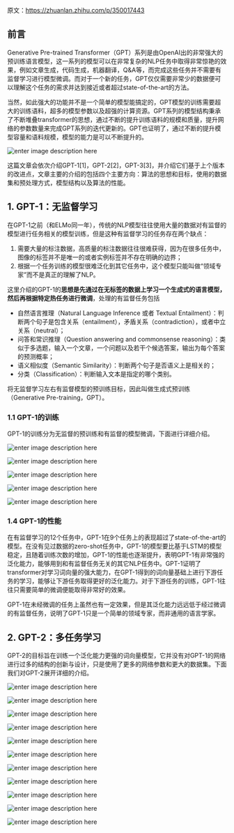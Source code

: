 原文：https://zhuanlan.zhihu.com/p/350017443

## 前言

Generative Pre-trained Transformer（GPT）系列是由OpenAI出的非常强大的预训练语言模型，这一系列的模型可以在非常复杂的NLP任务中取得非常惊艳的效果，例如文章生成，代码生成，机器翻译，Q&A等，而完成这些任务并不需要有监督学习进行模型微调。而对于一个新的任务，GPT仅仅需要非常少的数据便可以理解这个任务的需求并达到接近或者超过state-of-the-art的方法。

当然，如此强大的功能并不是一个简单的模型能搞定的，GPT模型的训练需要超大的训练语料，超多的模型参数以及超强的计算资源。GPT系列的模型结构秉承了不断堆叠transformer的思想，通过不断的提升训练语料的规模和质量，提升网络的参数数量来完成GPT系列的迭代更新的。GPT也证明了，通过不断的提升模型容量和语料规模，模型的能力是可以不断提升的。

![enter image description here](https://github.com/xiaohuidu/AI/blob/master/images/201.png)


这篇文章会依次介绍GPT-1[1]，GPT-2[2]，GPT-3[3]，并介绍它们基于上个版本的改进点，文章主要的介绍的包括四个主要方向：算法的思想和目标，使用的数据集和预处理方式，模型结构以及算法的性能。

## 1. GPT-1：无监督学习

在GPT-1之前（和ELMo同一年），传统的NLP模型往往使用大量的数据对有监督的模型进行任务相关的模型训练，但是这种有监督学习的任务存在两个缺点：

1.  需要大量的标注数据，高质量的标注数据往往很难获得，因为在很多任务中，图像的标签并不是唯一的或者实例标签并不存在明确的边界；
2.  根据一个任务训练的模型很难泛化到其它任务中，这个模型只能叫做“领域专家”而不是真正的理解了NLP。

这里介绍的GPT-1的**思想是先通过在无标签的数据上学习一个生成式的语言模型，然后再根据特定热任务进行微调**，处理的有监督任务包括

-   自然语言推理（Natural Language Inference 或者 Textual Entailment）：判断两个句子是包含关系（entailment），矛盾关系（contradiction），或者中立关系（neutral）；
-   问答和常识推理（Question answering and commonsense reasoning）：类似于多选题，输入一个文章，一个问题以及若干个候选答案，输出为每个答案的预测概率；
-   语义相似度（Semantic Similarity）：判断两个句子是否语义上是相关的；
-   分类（Classification）：判断输入文本是指定的哪个类别。

将无监督学习左右有监督模型的预训练目标，因此叫做生成式预训练（Generative Pre-training，GPT）。

### 1.1 GPT-1的训练

GPT-1的训练分为无监督的预训练和有监督的模型微调，下面进行详细介绍。

![enter image description here](https://github.com/xiaohuidu/AI/blob/master/images/202.png)

![enter image description here](https://github.com/xiaohuidu/AI/blob/master/images/203.png)

![enter image description here](https://github.com/xiaohuidu/AI/blob/master/images/204.png)

![enter image description here](https://github.com/xiaohuidu/AI/blob/master/images/205.png)

![enter image description here](https://github.com/xiaohuidu/AI/blob/master/images/206.png)


### 1.4 GPT-1的性能

在有监督学习的12个任务中，GPT-1在9个任务上的表现超过了state-of-the-art的模型。在没有见过数据的zero-shot任务中，GPT-1的模型要比基于LSTM的模型稳定，且随着训练次数的增加，GPT-1的性能也逐渐提升，表明GPT-1有非常强的泛化能力，能够用到和有监督任务无关的其它NLP任务中。GPT-1证明了transformer对学习词向量的强大能力，在GPT-1得到的词向量基础上进行下游任务的学习，能够让下游任务取得更好的泛化能力。对于下游任务的训练，GPT-1往往只需要简单的微调便能取得非常好的效果。

GPT-1在未经微调的任务上虽然也有一定效果，但是其泛化能力远远低于经过微调的有监督任务，说明了GPT-1只是一个简单的领域专家，而非通用的语言学家。

## 2. GPT-2：多任务学习

GPT-2的目标旨在训练一个泛化能力更强的词向量模型，它并没有对GPT-1的网络进行过多的结构的创新与设计，只是使用了更多的网络参数和更大的数据集。下面我们对GPT-2展开详细的介绍。

![enter image description here](https://github.com/xiaohuidu/AI/blob/master/images/207.png)

![enter image description here](https://github.com/xiaohuidu/AI/blob/master/images/208.png)

![enter image description here](https://github.com/xiaohuidu/AI/blob/master/images/209.png)

![enter image description here](https://github.com/xiaohuidu/AI/blob/master/images/210.png)

![enter image description here](https://github.com/xiaohuidu/AI/blob/master/images/211.png)

![enter image description here](https://github.com/xiaohuidu/AI/blob/master/images/212.png)

![enter image description here](https://github.com/xiaohuidu/AI/blob/master/images/213.png)

![enter image description here](https://github.com/xiaohuidu/AI/blob/master/images/214.jpg)

![enter image description here](https://github.com/xiaohuidu/AI/blob/master/images/215.png)

![enter image description here](https://github.com/xiaohuidu/AI/blob/master/images/216.png)

![enter image description here](https://github.com/xiaohuidu/AI/blob/master/images/217.png)



<!--stackedit_data:
eyJoaXN0b3J5IjpbLTY2MDcxNTg1OCwtMTg0ODE5MjMwLDIwMD
Y4MzI0NDUsMTU2NTg2MDMxNiwxODU2OTQ2NjEwLC04NTQxMjMy
NzksMzM1NTc0MzgwLDEyNzU4NjIzNTYsMTcyMDAwMDI3MiwxNz
Y4MDA3MjU3XX0=
-->